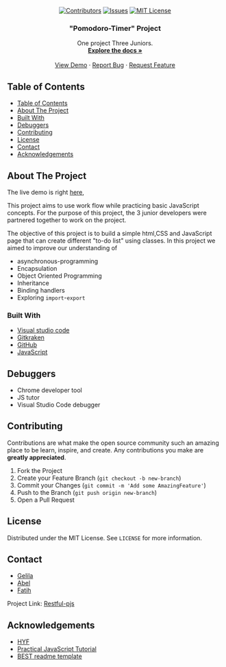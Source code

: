<div align='center'>

[![Contributors][contributors-shield]][contributors-url]
[![Issues][issues-shield]][issues-url]
[![MIT License][license-shield]][license-url]

</div>

  <h3 align="center">"Pomodoro-Timer" Project</h3>

  <p align="center">
    One project Three Juniors.
    <br />
    <a href="https://github.com/gelilaa/Pomodoro-Timer-"><strong>Explore the docs »</strong></a>
    <br />
    <br />
    <a href="gelilaa.github.io/pomodoro-timer//">View Demo</a>
    ·
    <a href="https://github.com/gelilaa/Pomodoro-Timer/issues">Report Bug</a>
    ·
    <a href="https://github.com/gelilaa/Pomodoro-Timer/issues">Request Feature</a>
  </p>
</p>

<!-- TABLE OF CONTENTS -->

## Table of Contents

- [Table of Contents](#table-of-contents)
- [About The Project](#about-the-project)
- [Built With](#built-with)
- [Debuggers](#debuggers)
- [Contributing](#contributing)
- [License](#license)
- [Contact](#contact)
- [Acknowledgements](#acknowledgements)

<!-- ABOUT THE PROJECT -->

## About The Project

The live demo is right [here](gelilaa.github.io/pomodoro-timer//), 


This project aims to use work flow while practicing basic JavaScript concepts. For the purpose of this project, the 3 junior developers were partnered together to work on the project.

The objective of this project is to build a simple html,CSS and JavaScript page that can create different "to-do list" using classes. In this project we aimed to improve our understanding of

- asynchronous-programming
- Encapsulation
- Object Oriented Programming
- Inheritance
- Binding handlers
- Exploring `import`-`export`

### Built With

- [Visual studio code](https://code.visualstudio.com/)
- [Gitkraken](https://www.gitkraken.com)
- [GitHub](https://github.com)
- [JavaScript](https://www.javascript.com/)

## Debuggers

- Chrome developer tool
- JS tutor
- Visual Studio Code debugger

<!-- CONTRIBUTING -->

## Contributing

Contributions are what make the open source community such an amazing place to be learn, inspire, and create. Any contributions you make are **greatly appreciated**.

1. Fork the Project
2. Create your Feature Branch (`git checkout -b new-branch`)
3. Commit your Changes (`git commit -m 'Add some AmazingFeature'`)
4. Push to the Branch (`git push origin new-branch`)
5. Open a Pull Request

<!-- LICENSE -->

## License

Distributed under the MIT License. See `LICENSE` for more information.

<!-- CONTACT -->

## Contact

- [Gelila](https://github.com/gelilaa)
- [Abel](https://github.com/abelRoland)
- [Fatih](https://github.com/fmkarakus)

Project Link: [Restful-pjs](https://github.com/gelilaa/Pomodoro-Timer)

<!-- ACKNOWLEDGEMENTS -->

## Acknowledgements

- [HYF](https://hackyourfuture.be/)
- [Practical JavaScript Tutorial](https://watchandcode.com/p/practical-javascript)
- [BEST readme template](https://github.com/othneildrew/Best-README-Template/blob/master/README.md)

<!-- MARKDOWN LINKS & IMAGES -->
<!-- https://www.markdownguide.org/basic-syntax/#reference-style-links -->

[contributors-shield]: https://img.shields.io/github/contributors/gelilaa/Pomodoro-Timer.svg?style=flat-square
[contributors-url]: https://github.com/gelilaa/Pomodoro-Timer/graphs/contributors
[forks-shield]: https://img.shields.io/github/forks/gelilaa/Pomodoro-Timer.svg?style=flat-square
[forks-url]: https://github.com/gelilaa/Pomodoro-Timer/network/members
[issues-shield]: https://img.shields.io/github/issues/gelilaa/Pomodoro-Timer.svg?style=flat-square
[issues-url]: https://github.com/gelilaa/Pomodoro-Timer/issues
[license-shield]: https://img.shields.io/github/license/gelilaa/Pomodoro-Timer.svg?style=flat-square
[license-url]: https://github.com/gelilaa/Pomodoro-Timer/blob/master/LICENSE